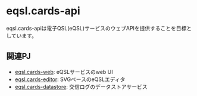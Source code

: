 # eqsl.cards-api

eqsl.cards-apiは電子QSL(eQSL)サービスのウェブAPIを提供することを目標としています。

## 関連PJ

- [eqsl.cards-web](https://github.com/ji1ddj/eqsl.cards-web): eQSLサービスのweb UI
- [eqsl.cards-editor](https://github.com/ji1ddj/eqsl.cards-editor): SVGベースのeQSLエディタ
- [eqsl.cards-datastore](https://github.com/ji1ddj/eqsl.cards-datastore): 交信ログのデータストアサービス
